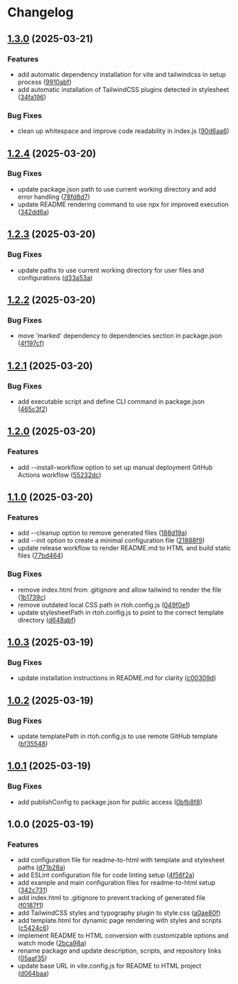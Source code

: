 # Changelog

## [1.3.0](https://github.com/rvanbaalen/readme-to-html/compare/readme-to-html-v1.2.4...readme-to-html-v1.3.0) (2025-03-21)


### Features

* add automatic dependency installation for vite and tailwindcss in setup process ([9910abf](https://github.com/rvanbaalen/readme-to-html/commit/9910abfd299d2f6780c2ab87776cf2ed20f2f53b))
* add automatic installation of TailwindCSS plugins detected in stylesheet ([34fa196](https://github.com/rvanbaalen/readme-to-html/commit/34fa196cf782e8d56fd1f729b26d39cd4010a130))


### Bug Fixes

* clean up whitespace and improve code readability in index.js ([90d6aa6](https://github.com/rvanbaalen/readme-to-html/commit/90d6aa6ad4a51a75e02fde8f2b60cc844cb10cc8))

## [1.2.4](https://github.com/rvanbaalen/readme-to-html/compare/readme-to-html-v1.2.3...readme-to-html-v1.2.4) (2025-03-20)


### Bug Fixes

* update package.json path to use current working directory and add error handling ([78fd8d7](https://github.com/rvanbaalen/readme-to-html/commit/78fd8d74e1bd68185452414acfc52dadf3f3d7fb))
* update README rendering command to use npx for improved execution ([342dd6a](https://github.com/rvanbaalen/readme-to-html/commit/342dd6a985d7c5e7ee6b321f2f83567d2f6176c6))

## [1.2.3](https://github.com/rvanbaalen/readme-to-html/compare/readme-to-html-v1.2.2...readme-to-html-v1.2.3) (2025-03-20)


### Bug Fixes

* update paths to use current working directory for user files and configurations ([d33a53a](https://github.com/rvanbaalen/readme-to-html/commit/d33a53af5dacc641eb1d694b290641ea3b03d6f4))

## [1.2.2](https://github.com/rvanbaalen/readme-to-html/compare/readme-to-html-v1.2.1...readme-to-html-v1.2.2) (2025-03-20)


### Bug Fixes

* move 'marked' dependency to dependencies section in package.json ([4f197cf](https://github.com/rvanbaalen/readme-to-html/commit/4f197cf948bc7d330039f2124ac29736b7ec53cf))

## [1.2.1](https://github.com/rvanbaalen/readme-to-html/compare/readme-to-html-v1.2.0...readme-to-html-v1.2.1) (2025-03-20)


### Bug Fixes

* add executable script and define CLI command in package.json ([465c3f2](https://github.com/rvanbaalen/readme-to-html/commit/465c3f24527bc729de04b30667a7da57cd140a8a))

## [1.2.0](https://github.com/rvanbaalen/readme-to-html/compare/readme-to-html-v1.1.0...readme-to-html-v1.2.0) (2025-03-20)


### Features

* add --install-workflow option to set up manual deployment GitHub Actions workflow ([55232dc](https://github.com/rvanbaalen/readme-to-html/commit/55232dc2c03725385973a87d64520d6a60b83729))

## [1.1.0](https://github.com/rvanbaalen/readme-to-html/compare/readme-to-html-v1.0.3...readme-to-html-v1.1.0) (2025-03-20)


### Features

* add --cleanup option to remove generated files ([188d19a](https://github.com/rvanbaalen/readme-to-html/commit/188d19a3d3aa65fafaf5bea09729956930c41574))
* add --init option to create a minimal configuration file ([21888f9](https://github.com/rvanbaalen/readme-to-html/commit/21888f9595d8d991040fe6dce85b346da2a8b8a2))
* update release workflow to render README.md to HTML and build static files ([77bd464](https://github.com/rvanbaalen/readme-to-html/commit/77bd4646d2b1105d68f53a80740588453992274d))


### Bug Fixes

* remove index.html from .gitignore and allow tailwind to render the file ([1b1739c](https://github.com/rvanbaalen/readme-to-html/commit/1b1739ca7e76ac3084739ac7046845f1d6bbef3d))
* remove outdated local CSS path in rtoh.config.js ([049f0e1](https://github.com/rvanbaalen/readme-to-html/commit/049f0e133ee8139163537085416c43bdb2fdf4e6))
* update stylesheetPath in rtoh.config.js to point to the correct template directory ([d648abf](https://github.com/rvanbaalen/readme-to-html/commit/d648abf2e33204cfbb56f679fb0072893ae1346f))

## [1.0.3](https://github.com/rvanbaalen/readme-to-html/compare/readme-to-html-v1.0.2...readme-to-html-v1.0.3) (2025-03-19)


### Bug Fixes

* update installation instructions in README.md for clarity ([c00309d](https://github.com/rvanbaalen/readme-to-html/commit/c00309dbc7695dd937015c3e84287864cd9c14e6))

## [1.0.2](https://github.com/rvanbaalen/readme-to-html/compare/readme-to-html-v1.0.1...readme-to-html-v1.0.2) (2025-03-19)


### Bug Fixes

* update templatePath in rtoh.config.js to use remote GitHub template ([bf35548](https://github.com/rvanbaalen/readme-to-html/commit/bf35548b83a1d36dffab42eac305cc21cd487fdc))

## [1.0.1](https://github.com/rvanbaalen/readme-to-html/compare/readme-to-html-v1.0.0...readme-to-html-v1.0.1) (2025-03-19)


### Bug Fixes

* add publishConfig to package.json for public access ([0bfb8f8](https://github.com/rvanbaalen/readme-to-html/commit/0bfb8f8910ec269c126d5b29e566f061f200eb12))

## 1.0.0 (2025-03-19)


### Features

* add configuration file for readme-to-html with template and stylesheet paths ([d71b28a](https://github.com/rvanbaalen/readme-to-html/commit/d71b28a563adcc20145b76cf94cf00876424e7cd))
* add ESLint configuration file for code linting setup ([4f56f2a](https://github.com/rvanbaalen/readme-to-html/commit/4f56f2ab230ef9bae3bfe5c439cfc451b2bab2bd))
* add example and main configuration files for readme-to-html setup ([342c731](https://github.com/rvanbaalen/readme-to-html/commit/342c7318dd10d8a2ec930b50cf7686b0d1dba440))
* add index.html to .gitignore to prevent tracking of generated file ([f0187f1](https://github.com/rvanbaalen/readme-to-html/commit/f0187f14cc8281a477ec02d4c6b716973ec99022))
* add TailwindCSS styles and typography plugin to style.css ([a0ae80f](https://github.com/rvanbaalen/readme-to-html/commit/a0ae80f39fe6ba94f7f6cac574fc77cd17eef86e))
* add template.html for dynamic page rendering with styles and scripts ([c5424c6](https://github.com/rvanbaalen/readme-to-html/commit/c5424c6993a323e085b619380645f6cbe2ee2233))
* implement README to HTML conversion with customizable options and watch mode ([2bca98a](https://github.com/rvanbaalen/readme-to-html/commit/2bca98abebdcce203220825f903c50691a5c17c1))
* rename package and update description, scripts, and repository links ([05aaf35](https://github.com/rvanbaalen/readme-to-html/commit/05aaf3586fe413a6b241e3dd9c5effed7ad56325))
* update base URL in vite.config.js for README to HTML project ([d064baa](https://github.com/rvanbaalen/readme-to-html/commit/d064baae806fe50f91692ca806ce37eeb146f851))
